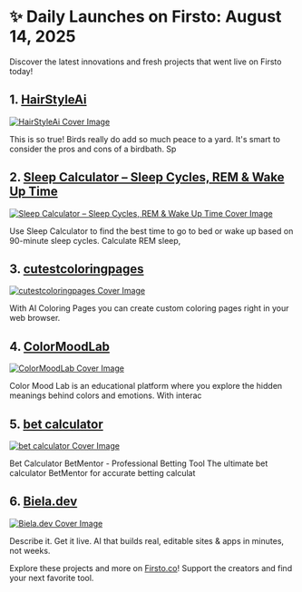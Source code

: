 # ✨ Daily Launches on Firsto: August 14, 2025

Discover the latest innovations and fresh projects that went live on Firsto today!

## 1. [HairStyleAi](https://firsto.co/projects/hairstyleai)

[![HairStyleAi Cover Image](https://607255gt6f.ufs.sh/f/ViZtN9dvJxPtObRFn92Pipj0B5ydocVhlCRfxFgM86bEq12a)](https://firsto.co/projects/hairstyleai)

 This is so true! Birds really do add so much peace to a yard. It's smart to consider the pros and cons of a birdbath. Sp



## 2. [Sleep Calculator – Sleep Cycles, REM & Wake Up Time](https://firsto.co/projects/sleep-calculator-sleep-cycles-rem-wake-up-time)

[![Sleep Calculator – Sleep Cycles, REM & Wake Up Time Cover Image](https://607255gt6f.ufs.sh/f/ViZtN9dvJxPtCRjupfoUvlH2JSeqIAuW9jarChQ3NkgDzUsK)](https://firsto.co/projects/sleep-calculator-sleep-cycles-rem-wake-up-time)

 Use Sleep Calculator to find the best time to go to bed or wake up based on 90-minute sleep cycles. Calculate REM sleep,



## 3. [cutestcoloringpages](https://firsto.co/projects/cutestcoloringpages)

[![cutestcoloringpages Cover Image](https://607255gt6f.ufs.sh/f/ViZtN9dvJxPtKtPzB8FBaPyCVfqFXb2c0GpZJ6SW3DiH9rh4)](https://firsto.co/projects/cutestcoloringpages)

 With AI Coloring Pages you can create custom coloring pages right in your web browser. 



## 4. [ColorMoodLab](https://firsto.co/projects/colormoodlab)

[![ColorMoodLab Cover Image](https://607255gt6f.ufs.sh/f/ViZtN9dvJxPtgNrFiK9Q5duFo0B1e26hCMDlwpEixTqHa4OK)](https://firsto.co/projects/colormoodlab)

 Color Mood Lab is an educational platform where you explore the hidden meanings behind colors and emotions. With interac



## 5. [bet calculator](https://firsto.co/projects/bet-calculator)

[![bet calculator Cover Image](https://607255gt6f.ufs.sh/f/ViZtN9dvJxPtVMLgGZdvJxPtmHw8f3QhALdCIrFu0pG7TNyb)](https://firsto.co/projects/bet-calculator)

 Bet Calculator BetMentor - Professional Betting Tool The ultimate bet calculator BetMentor for accurate betting calculat



## 6. [Biela.dev](https://firsto.co/projects/biela-dev)

[![Biela.dev Cover Image](https://607255gt6f.ufs.sh/f/ViZtN9dvJxPtmX0n4TbybK1ESgRsIAJlvfktXD83xrhC2eHc)](https://firsto.co/projects/biela-dev)

 Describe it. Get it live. AI that builds real, editable sites & apps in minutes, not weeks.




Explore these projects and more on [Firsto.co](https://firsto.co)! Support the creators and find your next favorite tool.
